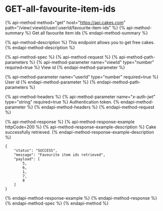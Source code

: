 # GET-all-favourite-item-ids

{% api-method method="get" host="https://api.cakes.com" path="/view/:viewId/user/:userId/favourite-item-ids" %}
{% api-method-summary %}
Get all favourite item ids
{% endapi-method-summary %}

{% api-method-description %}
This endpoint allows you to get free cakes.
{% endapi-method-description %}

{% api-method-spec %}
{% api-method-request %}
{% api-method-path-parameters %}
{% api-method-parameter name="viewId" type="number" required=true %}
View id
{% endapi-method-parameter %}

{% api-method-parameter name="userId" type="number" required=true %}
User id
{% endapi-method-parameter %}
{% endapi-method-path-parameters %}

{% api-method-headers %}
{% api-method-parameter name="x-auth-jwt" type="string" required=true %}
Authentication token.
{% endapi-method-parameter %}
{% endapi-method-headers %}
{% endapi-method-request %}

{% api-method-response %}
{% api-method-response-example httpCode=200 %}
{% api-method-response-example-description %}
Cake successfully retrieved.
{% endapi-method-response-example-description %}

```
{
    "status": "SUCCESS",
    "message": "Favourite item ids retrieved",
    "payload": [
        5,
        6,
        1,
        7,
        8
    ]
}
```
{% endapi-method-response-example %}
{% endapi-method-response %}
{% endapi-method-spec %}
{% endapi-method %}



